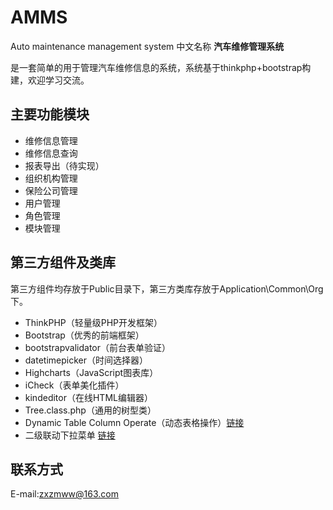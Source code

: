# AMMS
Auto maintenance management system 中文名称 **汽车维修管理系统**

是一套简单的用于管理汽车维修信息的系统，系统基于thinkphp+bootstrap构建，欢迎学习交流。

## 主要功能模块 ##
- 维修信息管理
- 维修信息查询
- 报表导出（待实现）
- 组织机构管理
- 保险公司管理
- 用户管理
- 角色管理
- 模块管理

## 第三方组件及类库 ##
第三方组件均存放于Public目录下，第三方类库存放于Application\Common\Org下。

- ThinkPHP（轻量级PHP开发框架）
- Bootstrap（优秀的前端框架）
- bootstrapvalidator（前台表单验证）
- datetimepicker（时间选择器）
- Highcharts（JavaScript图表库）
- iCheck（表单美化插件）
- kindeditor（在线HTML编辑器）
- Tree.class.php（通用的树型类）
- Dynamic Table Column Operate（动态表格操作）[链接](http://www.blogjava.net/absolutedo/archive/2009/03/13/259488.html)
- 二级联动下拉菜单 [链接](http://www.helloweba.com/view-blog-88.html)

## 联系方式 ##
E-mail:zxzmww@163.com
